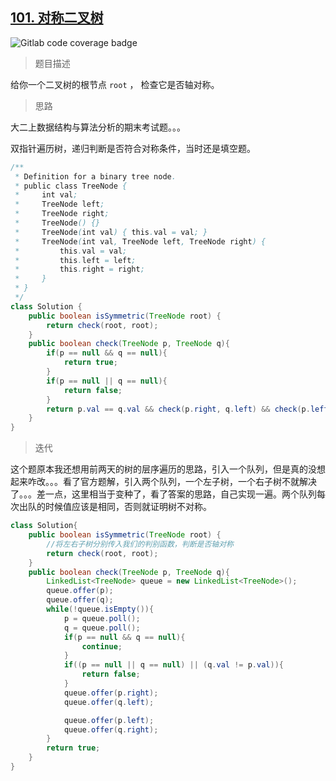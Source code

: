 ## [101. 对称二叉树](https://leetcode.cn/problems/symmetric-tree/)

![Gitlab code coverage badge](https://img.shields.io/badge/难度-简单-green)

> 题目描述

给你一个二叉树的根节点 `root` ， 检查它是否轴对称。

> 思路

大二上数据结构与算法分析的期末考试题。。。

双指针遍历树，递归判断是否符合对称条件，当时还是填空题。

```java
/**
 * Definition for a binary tree node.
 * public class TreeNode {
 *     int val;
 *     TreeNode left;
 *     TreeNode right;
 *     TreeNode() {}
 *     TreeNode(int val) { this.val = val; }
 *     TreeNode(int val, TreeNode left, TreeNode right) {
 *         this.val = val;
 *         this.left = left;
 *         this.right = right;
 *     }
 * }
 */
class Solution {
    public boolean isSymmetric(TreeNode root) {
        return check(root, root);
    }
    public boolean check(TreeNode p, TreeNode q){
        if(p == null && q == null){
            return true;
        }
        if(p == null || q == null){
            return false;
        }
        return p.val == q.val && check(p.right, q.left) && check(p.left, q.right);
    }
}
```

> 迭代

这个题原本我还想用前两天的树的层序遍历的思路，引入一个队列，但是真的没想起来咋改。。。看了官方题解，引入两个队列，一个左子树，一个右子树不就解决了。。。差一点，这里相当于变种了，看了答案的思路，自己实现一遍。两个队列每次出队的时候值应该是相同，否则就证明树不对称。

```java
class Solution{
    public boolean isSymmetric(TreeNode root) {
        //将左右子树分别传入我们的判别函数，判断是否轴对称
        return check(root, root);
    }
    public boolean check(TreeNode p, TreeNode q){
        LinkedList<TreeNode> queue = new LinkedList<TreeNode>();
        queue.offer(p);
        queue.offer(q);
        while(!queue.isEmpty()){
            p = queue.poll();
            q = queue.poll();
            if(p == null && q == null){
                continue;
            }
            if((p == null || q == null) || (q.val != p.val)){
                return false;
            }
            queue.offer(p.right);
            queue.offer(q.left);

            queue.offer(p.left);
            queue.offer(q.right);
        }
        return true;
    }
}
```

